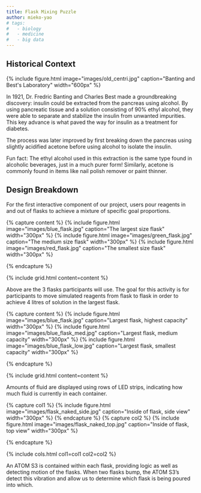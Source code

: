 ```yaml
---
title: Flask Mixing Puzzle
author: mieko-yao
# tags:
#   - biology
#   - medicine
#   - big data
---
```


## Historical Context

{%
  include figure.html
  image="images/old_centri.jpg"
  caption="Banting and Best's Laboratory"
  width="600px"
%}

In 1921, Dr. Fredric Banting and Charles Best made a groundbreaking discovery: insulin could be extracted from the pancreas using alcohol. By using pancreatic tissue and a solution consisting of 90% ethyl alcohol, they were able to separate and stabilize the insulin from unwanted impurities. This key advance is what paved the way for insulin as a treatment for diabetes.

The process was later improved by first breaking down the pancreas using slightly acidified acetone before using alcohol to isolate the insulin. 

Fun fact: The ethyl alcohol used in this extraction is the same type found in alcoholic beverages, just in a much purer form! Similarly, acetone is commonly found in items like nail polish remover or paint thinner. 


## Design Breakdown

For the first interactive component of our project, users pour reagents in and out of flasks to achieve a mixture of specific goal proportions.

{% capture content %}
{%
  include figure.html
  image="images/blue_flask.jpg"
  caption="The largest size flask"
  width="300px"
%}
{%
  include figure.html
  image="images/green_flask.jpg"
  caption="The medium size flask"
  width="300px"
%}
{%
  include figure.html
  image="images/red_flask.jpg"
  caption="The smallest size flask"
  width="300px"
%}

{% endcapture %}

{%
  include grid.html
  content=content
%}

Above are the 3 flasks participants will use. The goal for this activity is for participants to move simulated reagents from flask to flask in order to achieve 4 litres of solution in the largest flask. 

{% capture content %}
{%
  include figure.html
  image="images/blue_flask.jpg"
  caption="Largest flask, highest capacity"
  width="300px"
%}
{%
  include figure.html
  image="images/blue_flask_med.jpg"
  caption="Largest flask, medium capacity"
  width="300px"
%}
{%
  include figure.html
  image="images/blue_flask_low.jpg"
  caption="Largest flask, smallest capacity"
  width="300px"
%}

{% endcapture %}

{%
  include grid.html
  content=content
%}

Amounts of fluid are displayed using rows of LED strips, indicating how much fluid is currently in each container.

{% capture col1 %}
{%
  include figure.html
  image="images/flask_naked_side.jpg"
  caption="Inside of flask, side view"
  width="300px"
%}
{% endcapture %}
{% capture col2 %}
{%
  include figure.html
  image="images/flask_naked_top.jpg"
  caption="Inside of flask, top view"
  width="300px"
%}

{% endcapture %}

{%
  include cols.html
  col1=col1
  col2=col2
%}

An ATOM S3 is contained within each flask, providing logic as well as detecting motion of the flasks. When two flasks bump, the ATOM S3’s detect this vibration and allow us to determine which flask is being poured into which.

